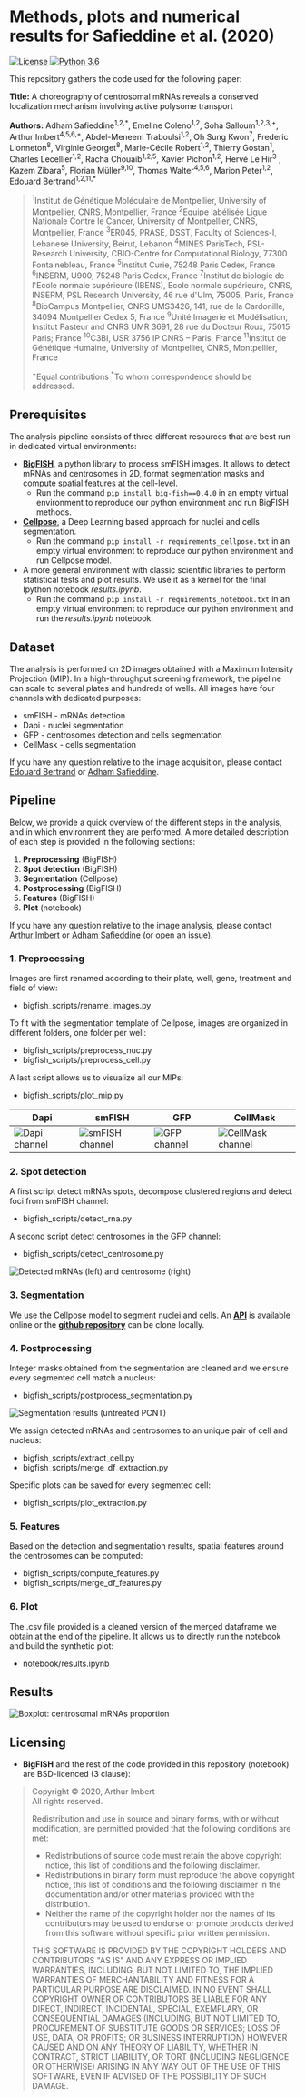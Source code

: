 # Methods, plots and numerical results for Safieddine et al. (2020)

[![License](https://img.shields.io/badge/license-BSD%203--Clause-green)](https://github.com/Henley13/paper_centrosome_2020/blob/master/LICENSE)
[![Python 3.6](https://img.shields.io/badge/python-3.6-blue.svg)](https://www.python.org/downloads/release/python-360/)

This repository gathers the code used for the following paper:

__Title:__ A choreography of centrosomal mRNAs reveals a conserved localization mechanism involving active polysome transport

__Authors:__ Adham Safieddine<sup>1,2,\*</sup>, Emeline Coleno<sup>1,2</sup>, Soha Salloum<sup>1,2,3,+</sup>, Arthur Imbert<sup>4,5,6,+</sup>, Abdel-Meneem Traboulsi<sup>1,2</sup>, Oh Sung Kwon<sup>7</sup>, Frederic Lionneton<sup>8</sup>, Virginie Georget<sup>8</sup>, Marie-Cécile Robert<sup>1,2</sup>, Thierry Gostan<sup>1</sup>, Charles Lecellier<sup>1,2</sup>, Racha Chouaib<sup>1,2,5</sup>, Xavier Pichon<sup>1,2</sup>, Hervé Le Hir<sup>3</sup> , Kazem Zibara<sup>5</sup>, Florian Müller<sup>9,10</sup>, Thomas Walter<sup>4,5,6</sup>, Marion Peter<sup>1,2</sup>, Edouard Bertrand<sup>1,2,11,\*</sup>

><sup>1</sup>Institut de Génétique Moléculaire de Montpellier, University of Montpellier, CNRS, Montpellier, France
<sup>2</sup>Equipe labélisée Ligue Nationale Contre le Cancer, University of Montpellier, CNRS, Montpellier, France
<sup>3</sup>ER045, PRASE, DSST, Faculty of Sciences-I, Lebanese University, Beirut, Lebanon
<sup>4</sup>MINES ParisTech, PSL-Research University, CBIO-Centre for Computational Biology, 77300 Fontainebleau, France
<sup>5</sup>Institut Curie, 75248 Paris Cedex, France
<sup>6</sup>INSERM, U900, 75248 Paris Cedex, France
<sup>7</sup>Institut de biologie de l'Ecole normale supérieure (IBENS), Ecole normale supérieure, CNRS, INSERM, PSL Research University, 46 rue d'Ulm, 75005, Paris, France
<sup>8</sup>BioCampus Montpellier, CNRS UMS3426, 141, rue de la Cardonille, 34094 Montpellier Cedex 5, France
<sup>9</sup>Unité Imagerie et Modélisation, Institut Pasteur and CNRS UMR 3691, 28 rue du Docteur Roux, 75015 Paris; France
<sup>10</sup>C3BI, USR 3756 IP CNRS – Paris, France
<sup>11</sup>Institut de Génétique Humaine, University of Montpellier, CNRS, Montpellier, France
>
><sup>+</sup>Equal contributions
<sup>\*</sup>To whom correspondence should be addressed.

## Prerequisites

The analysis pipeline consists of three different resources that are best run
in dedicated virtual environments:

- [**BigFISH**](https://github.com/fish-quant/big-fish), a python library to process smFISH images. It allows to detect mRNAs and centrosomes in 2D, format segmentation masks and compute spatial features at the cell-level.
    - Run the command `pip install big-fish==0.4.0` in an empty virtual environment to reproduce our python environment and run BigFISH methods.
- [**Cellpose**](http://www.cellpose.org/), a Deep Learning based approach for nuclei and cells segmentation.
    - Run the command `pip install -r requirements_cellpose.txt` in an empty virtual environment to reproduce our python environment and run Cellpose model.
- A more general environment with classic scientific libraries to perform statistical tests and plot results. We use it as a kernel for the final Ipython notebook _results.ipynb_.
    - Run the command `pip install -r requirements_notebook.txt` in an empty virtual environment to reproduce our python environment and run the _results.ipynb_ notebook.

## Dataset

The analysis is performed on 2D images obtained with a Maximum Intensity Projection (MIP). In a high-throughput screening framework, the pipeline can scale to several plates and hundreds of wells. All images have four channels with dedicated purposes:
- smFISH - mRNAs detection
- Dapi - nuclei segmentation
- GFP - centrosomes detection and cells segmentation
- CellMask - cells segmentation

If you have any question relative to the image acquisition, please contact [Edouard Bertrand](mailto:edouard.bertrand@igmm.cnrs.fr) or [Adham Safieddine](mailto:safieddine.adham@gmail.com).

## Pipeline

Below, we provide a quick overview of the different steps in the analysis, and
in which environment they are performed. A more detailed description of each
step is provided in the following sections:

1. **Preprocessing** (BigFISH)
2. **Spot detection** (BigFISH)
3. **Segmentation** (Cellpose)
4. **Postprocessing** (BigFISH)
5. **Features** (BigFISH)
6. **Plot** (notebook)

If you have any question relative to the image analysis, please contact [Arthur Imbert](mailto:arthur.imbert.pro@gmail.com) or [Adham Safieddine](mailto:safieddine.adham@gmail.com) (or open an issue).

### 1. Preprocessing

Images are first renamed according to their plate, well, gene, treatment and field of view:
- bigfish_scripts/rename_images.py

To fit with the segmentation template of Cellpose, images are organized in different folders, one folder per well:
- bigfish_scripts/preprocess_nuc.py
- bigfish_scripts/preprocess_cell.py

A last script allows us to visualize all our MIPs:
- bigfish_scripts/plot_mip.py

| Dapi | smFISH | GFP | CellMask |
| ------------- | ------------- | ------------- | ------------- |
| ![](images/dapi.png "Dapi channel") | ![](images/smfish.png "smFISH channel") |  ![](images/gfp.png "GFP channel") | ![](images/cellmask.png "CellMask channel") |

### 2. Spot detection

A first script detect mRNAs spots, decompose clustered regions and detect foci from smFISH channel:
- bigfish_scripts/detect_rna.py

A second script detect centrosomes in the GFP channel:
- bigfish_scripts/detect_centrosome.py

![](images/centrosomes.png "Detected mRNAs (left) and centrosome (right)")

### 3. Segmentation

We use the Cellpose model to segment nuclei and cells. An [**API**](http://www.cellpose.org/) is available online or the [**github repository**](https://github.com/MouseLand/cellpose) can be clone locally. 

### 4. Postprocessing

Integer masks obtained from the segmentation are cleaned and we ensure every segmented cell match a nucleus:
- bigfish_scripts/postprocess_segmentation.py

![](images/segmentation.png "Segmentation results (untreated PCNT)")

We assign detected mRNAs and centrosomes to an unique pair of cell and nucleus:
- bigfish_scripts/extract_cell.py
- bigfish_scripts/merge_df_extraction.py

Specific plots can be saved for every segmented cell:
- bigfish_scripts/plot_extraction.py

### 5. Features

Based on the detection and segmentation results, spatial features around the centrosomes can be computed:
- bigfish_scripts/compute_features.py
- bigfish_scripts/merge_df_features.py

### 6. Plot

The .csv file provided is a cleaned version of the merged dataframe we obtain at the end of the pipeline. It allows us to directly run the notebook and build the synthetic plot:
- notebook/results.ipynb

## Results

![](images/boxplots.png "Boxplot: centrosomal mRNAs proportion")

## Licensing

- **BigFISH** and the rest of the code provided in this repository (notebook) are BSD-licenced (3 clause):
>Copyright © 2020, Arthur Imbert  
>All rights reserved.
>
>Redistribution and use in source and binary forms, with or without
>modification, are permitted provided that the following conditions are met:
>    * Redistributions of source code must retain the above copyright
      notice, this list of conditions and the following disclaimer.
>    * Redistributions in binary form must reproduce the above copyright
      notice, this list of conditions and the following disclaimer in the
      documentation and/or other materials provided with the distribution.
>    * Neither the name of the copyright holder nor the names of its
      contributors may be used to endorse or promote products derived from
      this software without specific prior written permission.
>
>THIS SOFTWARE IS PROVIDED BY THE COPYRIGHT HOLDERS AND CONTRIBUTORS "AS IS" AND
ANY EXPRESS OR IMPLIED WARRANTIES, INCLUDING, BUT NOT LIMITED TO, THE IMPLIED
WARRANTIES OF MERCHANTABILITY AND FITNESS FOR A PARTICULAR PURPOSE ARE
DISCLAIMED. IN NO EVENT SHALL COPYRIGHT OWNER OR CONTRIBUTORS BE LIABLE FOR ANY
DIRECT, INDIRECT, INCIDENTAL, SPECIAL, EXEMPLARY, OR CONSEQUENTIAL DAMAGES
(INCLUDING, BUT NOT LIMITED TO, PROCUREMENT OF SUBSTITUTE GOODS OR SERVICES;
LOSS OF USE, DATA, OR PROFITS; OR BUSINESS INTERRUPTION) HOWEVER CAUSED AND
ON ANY THEORY OF LIABILITY, WHETHER IN CONTRACT, STRICT LIABILITY, OR TORT
(INCLUDING NEGLIGENCE OR OTHERWISE) ARISING IN ANY WAY OUT OF THE USE OF THIS
SOFTWARE, EVEN IF ADVISED OF THE POSSIBILITY OF SUCH DAMAGE.